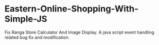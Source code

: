 # Eastern-Online-Shopping-With-Simple-JS
Fix Ranga Store Calculator And Image Display. A java script event handling related bug fix and modification.
